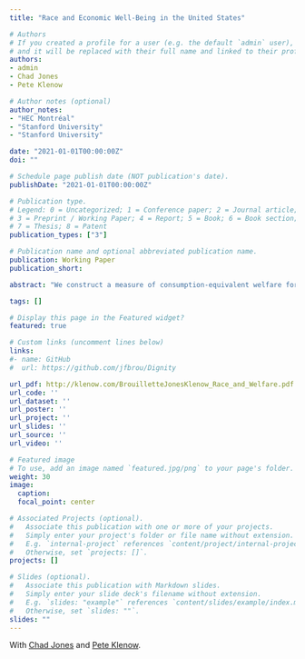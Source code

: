 ```yaml
---
title: "Race and Economic Well-Being in the United States"

# Authors
# If you created a profile for a user (e.g. the default `admin` user), write the username (folder name) here
# and it will be replaced with their full name and linked to their profile.
authors:
- admin
- Chad Jones
- Pete Klenow

# Author notes (optional)
author_notes:
- "HEC Montréal"
- "Stanford University"
- "Stanford University"

date: "2021-01-01T00:00:00Z"
doi: ""

# Schedule page publish date (NOT publication's date).
publishDate: "2021-01-01T00:00:00Z"

# Publication type.
# Legend: 0 = Uncategorized; 1 = Conference paper; 2 = Journal article;
# 3 = Preprint / Working Paper; 4 = Report; 5 = Book; 6 = Book section;
# 7 = Thesis; 8 = Patent
publication_types: ["3"]

# Publication name and optional abbreviated publication name.
publication: Working Paper
publication_short:

abstract: "We construct a measure of consumption-equivalent welfare for Black and White Americans. Our statistic incorporates life expectancy, consumption, leisure, and inequality. Based on this incomplete list of factors, welfare for Black Americans was 43% of that for White Americans in 1984 and rose to 59% by 2019. Going back further in time (albeit with more limited data), the gap was even larger, with Black welfare equal to just 29% of White welfare in 1940. On the one hand, there has been remarkable progress for Black Americans: the level of their consumption-equivalent welfare increased by a factor of 26 between 1940 and 2019, when aggregate consumption per person rose a more modest 5-fold. On the other hand, despite this remarkable progress, the welfare gap in 2019 remains disconcertingly large. The gap appears even larger when we make rough attempts to incorporate omitted factors such as morbidity, incarceration, and unemployment."

tags: []

# Display this page in the Featured widget?
featured: true

# Custom links (uncomment lines below)
links:
#- name: GitHub
#  url: https://github.com/jfbrou/Dignity

url_pdf: http://klenow.com/BrouilletteJonesKlenow_Race_and_Welfare.pdf
url_code: ''
url_dataset: ''
url_poster: ''
url_project: ''
url_slides: ''
url_source: ''
url_video: ''

# Featured image
# To use, add an image named `featured.jpg/png` to your page's folder.
weight: 30
image:
  caption:
  focal_point: center

# Associated Projects (optional).
#   Associate this publication with one or more of your projects.
#   Simply enter your project's folder or file name without extension.
#   E.g. `internal-project` references `content/project/internal-project/index.md`.
#   Otherwise, set `projects: []`.
projects: []

# Slides (optional).
#   Associate this publication with Markdown slides.
#   Simply enter your slide deck's filename without extension.
#   E.g. `slides: "example"` references `content/slides/example/index.md`.
#   Otherwise, set `slides: ""`.
slides: ""
---
```


With [Chad Jones](http://web.stanford.edu/~chadj/) and [Pete Klenow](http://www.klenow.com/).